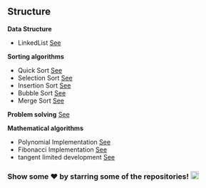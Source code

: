 ## Structure
**Data Structure**

- LinkedList [See](Data%20Structure/cpp/LinkedList)

**Sorting algorithms**

- Quick Sort [See](Sorts/quick_sort.cpp)
- Selection Sort [See](Sorts/selection_sort.cpp)
- Insertion Sort [See](Sorts/insertion_sort.cpp)
- Bubble Sort [See](Sorts/bubble_sort.cpp)
- Merge Sort [See](Sorts/merge_sort.cpp)

**Problem solving** [See](problem%20solving)

**Mathematical algorithms**

- Polynomial Implementation [See](math/poly)
- Fibonacci  Implementation [See](math/fibo)
- tangent limited development [See](math/tang)


### Show some ❤️ by starring some of the repositories! <img src = "https://media2.giphy.com/media/QssGEmpkyEOhBCb7e1/giphy.gif?cid=ecf05e47a0n3gi1bfqntqmob8g9aid1oyj2wr3ds3mg700bl&rid=giphy.gif" width = 18px>

